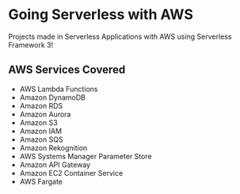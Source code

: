 # Going Serverless with AWS

Projects made in Serverless Applications with AWS using Serverless Framework 3!

## AWS Services Covered
- AWS Lambda Functions
- Amazon DynamoDB
- Amazon RDS
- Amazon Aurora
- Amazon S3
- Amazon IAM
- Amazon SQS
- Amazon Rekognition
- AWS Systems Manager Parameter Store
- Amazon API Gateway
- Amazon EC2 Container Service
- AWS Fargate

